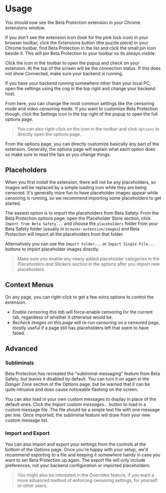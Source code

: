 # Usage

You should now see the Beta Protection extension in your Chrome extensions window. 

If you don't see the extension icon (look for the pink lock icon) in your browser toolbar, click the Extensions button (the puzzle piece) in your Chrome toolbar, find Beta Protection in the list and click the small pin icon beside it. This will pin Beta Protection to your toolbar so its always visible.

Click the icon in the toolbar to open the popup and check on your extension. At the top of the screen will be the connection status. If this does not show Connected, make sure your backend is running.

<Note type="info">

If you have your backend running somewhere other than your local PC, open the settings using the cog in the top right and change your backend host.

</Note>

<ImageZoom 
  src="/beta-protection/assets/chrome_popup.jpg" 
  :border="true" 
  width="300"
/>

From here, you can change the most common settings like the censoring mode and video censoring mode. If you want to customize Beta Protection though, click the Settings icon in the top right of the popup to open the full options page.

> You can also right-click on the icon in the toolbar and click `Options` to directly open the options page.

From the options page, you can directly customize basically any part of the extension. Generally, the options page will explain what each option does so make sure to read the tips as you change things.

## Placeholders

When you first install the extension, there will not be any placeholders, so images will be replaced by a simple loading icon while they are being censored. It's generally more fun to have placeholder images appear while censoring is running, so we recommend importing some placeholders to get started.

The easiest option is to import the placeholders from Beta Safety. From the Beta Protection options page, open the Placeholder Store section, click `Import from Beta Safety...` and choose the `placeholders` folder from your Beta Safety folder (usually in `browser-extension/images`) and Beta Protection will import all the placeholders from that folder.

Alternatively you can use the `Import Folder...` or `Import Single File...` buttons to import placeholder images directly.

> Make sure you enable any newly added placeholder categories in the _Placeholders and Stickers_ section in the options after you import new placeholders.

## Context Menus

On any page, you can right-click to get a few extra options to control the extension. 

- *Enable censoring this tab* will force-enable censoring for the current tab, regardless of whether it otherwise would be. 
- *Recheck images on this page* will re-run censoring on a censored page, mostly useful if a page still has placeholders left that seem to have failed.

## Advanced

### Subliminals

Beta Protection has recreated the "subliminal messaging" feature from Beta Safety, but leaves it disabled by default. You can turn it on again in the *Danger Zone* section of the Options page, but be warned that it can be quite intrusive and does cause noticeable flashing on the screen.

You can also load in your own custom messages to display in place of the default ones. Click the *Import custom messages...* button to load in a custom message file. The file should be a simple text file with one message per line. Once imported, the subliminal feature will draw from your new custom message list.

### Import and Export

You can also import and export your settings from the controls at the bottom of the Options page. Once you're happy with your setup, we'd recommend exporting to a file and keeping it somewhere handy in case you want to set Beta Protection up again. The export file will only include preferences, not your backend configuration or imported placeholders.

> You might also be interested in the Overrides feature, if you want a more advanced method of enforcing censoring settings, for yourself or other users.


